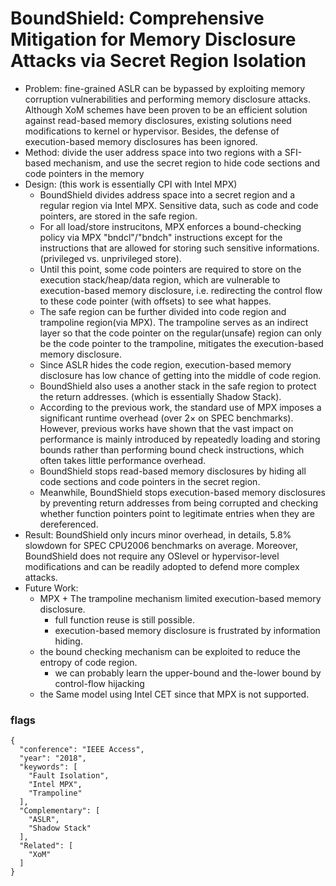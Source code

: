 # BoundShield: Comprehensive Mitigation for Memory Disclosure Attacks via Secret Region Isolation

- Problem: fine-grained ASLR can be bypassed by exploiting memory corruption vulnerabilities and performing memory disclosure attacks. Although XoM schemes have been proven to be an efficient solution against read-based memory disclosures, existing solutions need modifications to kernel or hypervisor. Besides, the defense of execution-based memory disclosures has been ignored.
- Method: divide the user address space into two regions with a SFI-based mechanism, and use the secret region to hide code sections and code pointers in the memory
- Design: (this work is essentially CPI with Intel MPX)
  - BoundShield divides address space into a secret region and a regular region via Intel MPX. Sensitive data, such as code and code pointers, are stored in the safe region.
  - For all load/store instrucitons, MPX enforces a bound-checking policy via MPX "bndcl"/"bndch" instructions except for the instructions that are allowed for storing such sensitive informations. (privileged vs. unprivileged store).
  - Until this point, some code pointers are required to store on the execution stack/heap/data region, which are vulnerable to execution-based memory disclosure, i.e. redirecting the control flow to these code pointer (with offsets) to see what happes.
  - The safe region can be further divided into code region and trampoline region(via MPX). The trampoline serves as an indirect layer so that the code pointer on the regular(unsafe) region can only be the code pointer to the trampoline, mitigates the execution-based memory disclosure.
  - Since ASLR hides the code region, execution-based memory disclosure has low chance of getting into the middle of code region.
  - BoundShield also uses a another stack in the safe region to protect the return addresses. (which is essentially Shadow Stack).
  - According to the previous work, the standard use of MPX imposes a significant runtime overhead (over 2× on SPEC benchmarks). However, previous works have shown that the vast impact on performance is mainly introduced by repeatedly loading and storing bounds rather than performing bound check instructions, which often takes little performance overhead.
  - BoundShield stops read-based memory disclosures by hiding all code sections and code pointers in the secret region.
  - Meanwhile, BoundShield stops execution-based memory disclosures by preventing return addresses from being corrupted and checking whether function pointers point to legitimate entries when they are dereferenced.
- Result: BoundShield only incurs minor overhead, in details, 5.8% slowdown for SPEC CPU2006 benchmarks on average. Moreover, BoundShield does not require any OSlevel or hypervisor-level modifications and can be readily adopted to defend more complex attacks.
- Future Work:
  - MPX + The trampoline mechanism limited execution-based memory disclosure.
    - full function reuse is still possible.
    - execution-based memory disclosure is frustrated by information hiding.
  - the bound checking mechanism can be exploited to reduce the entropy of code region.
    - we can probably learn the upper-bound and the-lower bound by control-flow hijacking
  - the Same model using Intel CET since that MPX is not supported.


### flags
```
{
  "conference": "IEEE Access",
  "year": "2018",
  "keywords": [
    "Fault Isolation",
    "Intel MPX",
    "Trampoline"
  ],
  "Complementary": [
    "ASLR",
    "Shadow Stack"
  ],
  "Related": [
    "XoM"
  ]
}
```
